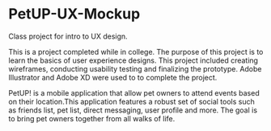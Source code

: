 # PetUP-UX-Mockup
Class project for intro to UX design.

This is a project completed while in college. The purpose of this project is to learn the basics of user experience designs. This project included creating wireframes, conducting usability testing and finalizing the prototype. Adobe Illustrator and Adobe XD were used to to complete the project.

PetUP! is a mobile application that allow pet owners to attend events based on their location.This application features a robust set of social tools  such as friends list, pet list,  direct messaging, user profile and more. The goal is to bring pet owners together from all walks of life.
